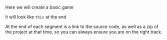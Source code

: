 Here we will create a basic game

It will look like `this` at the end

At the end of each segment is a link to the source code, as well as a zip of the project at that time, so you can always ensure you are on the right track.